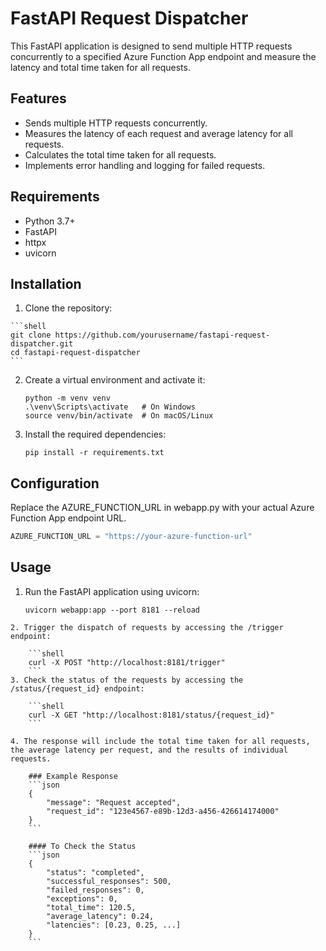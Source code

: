 # FastAPI Request Dispatcher

This FastAPI application is designed to send multiple HTTP requests concurrently to a specified Azure Function App endpoint and measure the latency and total time taken for all requests.

## Features

- Sends multiple HTTP requests concurrently.
- Measures the latency of each request and average latency for all requests.
- Calculates the total time taken for all requests.
- Implements error handling and logging for failed requests.

## Requirements

- Python 3.7+
- FastAPI
- httpx
- uvicorn

## Installation

  1. Clone the repository:

    ```shell
    git clone https://github.com/yourusername/fastapi-request-dispatcher.git
    cd fastapi-request-dispatcher
    ```

  2. Create a virtual environment and activate it:
      ```shell
      python -m venv venv
      .\venv\Scripts\activate   # On Windows
      source venv/bin/activate  # On macOS/Linux
      ```

  3. Install the required dependencies:
     
     ```shell
     pip install -r requirements.txt
     ```

## Configuration
Replace the AZURE_FUNCTION_URL in webapp.py with your actual Azure Function App endpoint URL.

```python
AZURE_FUNCTION_URL = "https://your-azure-function-url"
```

## Usage
   1. Run the FastAPI application using uvicorn:

       ```shell
       uvicorn webapp:app --port 8181 --reload
       ```

    2. Trigger the dispatch of requests by accessing the /trigger endpoint:
   
        ```shell
        curl -X POST "http://localhost:8181/trigger"
        ```
    3. Check the status of the requests by accessing the /status/{request_id} endpoint:
   
        ```shell
        curl -X GET "http://localhost:8181/status/{request_id}"
        ```

    4. The response will include the total time taken for all requests, the average latency per request, and the results of individual requests.

        ### Example Response
        ```json
        {
            "message": "Request accepted",
            "request_id": "123e4567-e89b-12d3-a456-426614174000"
        }
        ```

        #### To Check the Status
        ```json
        {
            "status": "completed",
            "successful_responses": 500,
            "failed_responses": 0,
            "exceptions": 0,
            "total_time": 120.5,
            "average_latency": 0.24,
            "latencies": [0.23, 0.25, ...]
        }
        ```
